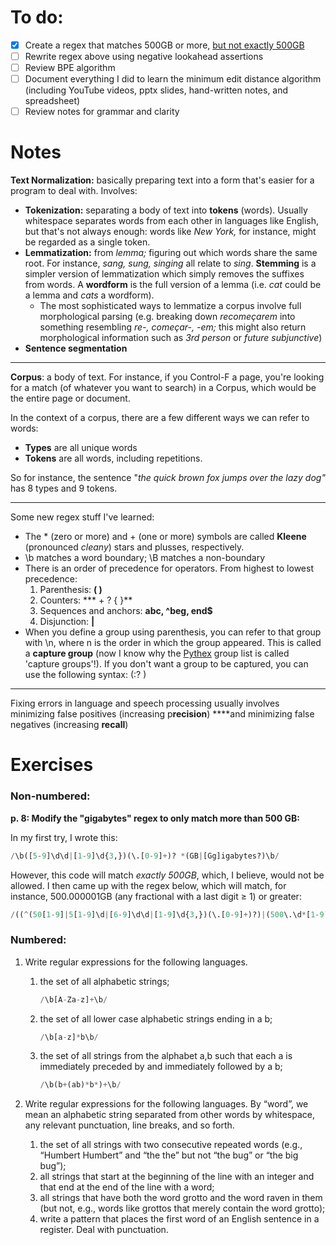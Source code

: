 # To do:

- [x]  Create a regex that matches 500GB or more, [but not exactly 500GB](https://www.notion.so/Chapter-2-Regular-Expressions-Text-Normalization-Edit-Distance-4981f719dab04660bfa78ff1f740fa85)
- [ ]  Rewrite regex above using negative lookahead assertions
- [ ]  Review BPE algorithm
- [ ]  Document everything I did to learn the minimum edit distance algorithm (including YouTube videos, pptx slides, hand-written notes, and spreadsheet)
- [ ]  Review notes for grammar and clarity

# Notes

**Text Normalization:** basically preparing text into a form that's easier for a program to deal with. Involves:

- **Tokenization:** separating a body of text into **tokens** (words). Usually whitespace separates words from each other in languages like English, but that's not always enough: words like *New York,* for instance, might be regarded as a single token.
- **Lemmatization:** from *lemma;* figuring out which words share the same root. For instance, *sang, sung, singing* all relate to *sing*. **Stemming** is a simpler version of lemmatization which simply removes the suffixes from words. A **wordform** is the full version of a lemma (i.e. *cat* could be a lemma and *cats* a wordform).
    - The most sophisticated ways to lemmatize a corpus involve full morphological parsing (e.g. breaking down *recomeçarem* into something resembling *re-, começar-, -em;* this might also return morphological information such as *3rd person* or *future subjunctive*)
- **Sentence segmentation**

---

**Corpus**: a body of text. For instance, if you Control-F a page, you're looking for a match (of whatever you want to search) in a Corpus, which would be the entire page or document.

In the context of a corpus, there are a few different ways we can refer to words:

- **Types** are all unique words
- **Tokens** are all words, including repetitions.

So for instance, the sentence "*the quick brown fox jumps over the lazy dog"* has 8 types and 9 tokens.

---

Some new regex stuff I've learned:

- The * (zero or more) and + (one or more) symbols are called **Kleene** (pronounced *cleany*) stars and plusses, respectively.
- \b matches a word boundary; \B matches a non-boundary
- There is an order of precedence for operators. From highest to lowest precedence:
    1. Parenthesis: **( )**
    2. Counters: *** + ? { }**
    3. Sequences and anchors: **abc, ^beg, end$**
    4. Disjunction: **|**
- When you define a group using parenthesis, you can refer to that group with \n, where n is the order in which the group appeared. This is called a **capture group** (now I know why the [Pythex](https://pythex.org/) group list is called 'capture groups'!). If you don't want a group to be captured, you can use the following syntax: (:? )

---

Fixing errors in language and speech processing usually involves minimizing false positives (increasing p**recision**) ****and minimizing false negatives (increasing **recall**)

# Exercises

### Non-numbered:

**p. 8: Modify the "gigabytes" regex to only match more than 500 GB:**

In my first try, I wrote this:

```python
/\b([5-9]\d\d|[1-9]\d{3,})(\.[0-9]+)? *(GB|[Gg]igabytes?)\b/
```

However, this code will match *exactly 500GB*, which, I believe, would not be allowed. I then came up with the regex below, which will match, for instance, 500.000001GB (any fractional with a last digit ≥ 1) or greater:

```python
/((^(50[1-9]|5[1-9]\d|[6-9]\d\d|[1-9]\d{3,})(\.[0-9]+)?)|(500\.\d*[1-9]0*)) *(GB|[Gg]igabytes?)/
```

### Numbered:

1. Write regular expressions for the following languages.
    1. the set of all alphabetic strings;

        ```python
        /\b[A-Za-z]+\b/
        ```

    2. the set of all lower case alphabetic strings ending in a b;

        ```python
        /\b[a-z]*b\b/
        ```

    3. the set of all strings from the alphabet a,b such that each a is immediately preceded by and immediately followed by a b;

        ```python
        /\b(b+(ab)*b*)+\b/
        ```

2. Write regular expressions for the following languages. By “word”, we mean an alphabetic string separated from other words by whitespace, any relevant punctuation, line breaks, and so forth.
    1. the set of all strings with two consecutive repeated words (e.g., “Humbert Humbert” and “the the” but not “the bug” or “the big bug”);
    2. all strings that start at the beginning of the line with an integer and that end at the end of the line with a word;
    3. all strings that have both the word grotto and the word raven in them (but not, e.g., words like grottos that merely contain the word grotto);
    4. write a pattern that places the first word of an English sentence in a register. Deal with punctuation.
